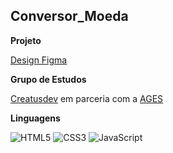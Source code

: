 ## Conversor_Moeda


**Projeto**

[Design Figma](https://www.figma.com/design/09yldzYB6QhR5VZOyEzODl/Conversor_Moeda?node-id=0-1&node-type=canvas&t=Vtx0D0gZhDkCzabx-0)


**Grupo de Estudos**

[Creatusdev](https://www.linkedin.com/company/creatusdev/about/) em parceria com a [AGES](https://www.ages.pucrs.br/)



**Linguagens** 

![HTML5](https://img.shields.io/badge/html5-%23E34F26.svg?style=for-the-badge&logo=html5&logoColor=white)
![CSS3](https://img.shields.io/badge/css3-%231572B6.svg?style=for-the-badge&logo=css3&logoColor=white)
![JavaScript](https://img.shields.io/badge/javascript-%23323330.svg?style=for-the-badge&logo=javascript&logoColor=%23F7DF1E)
